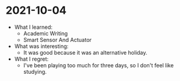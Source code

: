 # 2021-10-04

- What I learned: 
  - Academic Writing
  - Smart Sensor And Actuator
- What was interesting: 
  - It was good because it was an alternative holiday.
- What I regret: 
  - I've been playing too much for three days, so I don't feel like studying.